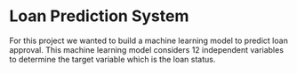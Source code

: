 # Loan Prediction System
 For this project we wanted to build a machine learning model to predict loan approval. This machine learning model considers 12 independent variables to determine the target variable which is the loan status. 
